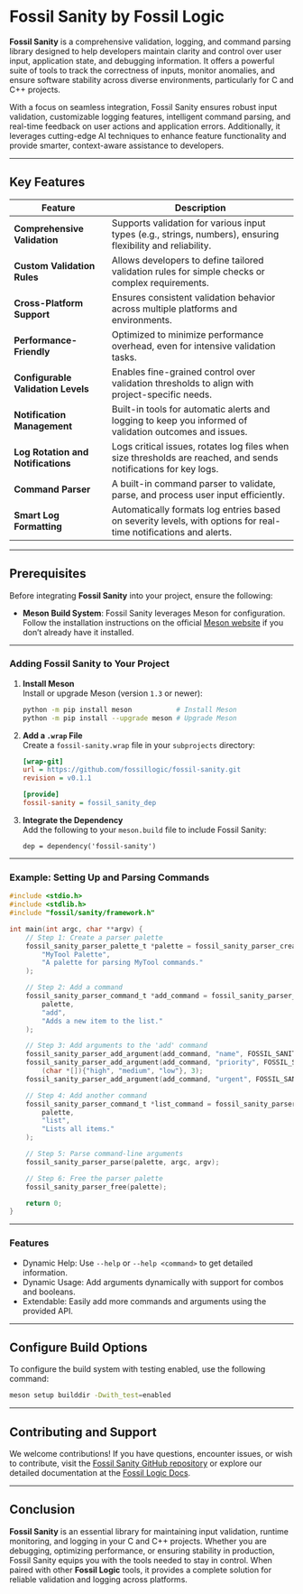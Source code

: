 # **Fossil Sanity by Fossil Logic**

**Fossil Sanity** is a comprehensive validation, logging, and command parsing library designed to help developers maintain clarity and control over user input, application state, and debugging information. It offers a powerful suite of tools to track the correctness of inputs, monitor anomalies, and ensure software stability across diverse environments, particularly for C and C++ projects.

With a focus on seamless integration, Fossil Sanity ensures robust input validation, customizable logging features, intelligent command parsing, and real-time feedback on user actions and application errors. Additionally, it leverages cutting-edge AI techniques to enhance feature functionality and provide smarter, context-aware assistance to developers.

---

## **Key Features**

| Feature                          | Description                                                                                                     |
|----------------------------------|-----------------------------------------------------------------------------------------------------------------|
| **Comprehensive Validation**     | Supports validation for various input types (e.g., strings, numbers), ensuring flexibility and reliability.     |
| **Custom Validation Rules**      | Allows developers to define tailored validation rules for simple checks or complex requirements.               |
| **Cross-Platform Support**       | Ensures consistent validation behavior across multiple platforms and environments.                             |
| **Performance-Friendly**         | Optimized to minimize performance overhead, even for intensive validation tasks.                               |
| **Configurable Validation Levels** | Enables fine-grained control over validation thresholds to align with project-specific needs.                 |
| **Notification Management**      | Built-in tools for automatic alerts and logging to keep you informed of validation outcomes and issues.        |
| **Log Rotation and Notifications** | Logs critical issues, rotates log files when size thresholds are reached, and sends notifications for key logs. |
| **Command Parser**               | A built-in command parser to validate, parse, and process user input efficiently.                              |
| **Smart Log Formatting**         | Automatically formats log entries based on severity levels, with options for real-time notifications and alerts. |

---

## **Prerequisites**

Before integrating **Fossil Sanity** into your project, ensure the following:

- **Meson Build System**: Fossil Sanity leverages Meson for configuration. Follow the installation instructions on the official [Meson website](https://mesonbuild.com/Getting-meson.html) if you don’t already have it installed.

---

### **Adding Fossil Sanity to Your Project**

1. **Install Meson**  
   Install or upgrade Meson (version `1.3` or newer):

   ```sh
   python -m pip install meson           # Install Meson
   python -m pip install --upgrade meson # Upgrade Meson
   ```

2. **Add a `.wrap` File**  
   Create a `fossil-sanity.wrap` file in your `subprojects` directory:

   ```ini
   [wrap-git]
   url = https://github.com/fossillogic/fossil-sanity.git
   revision = v0.1.1

   [provide]
   fossil-sanity = fossil_sanity_dep
   ```

3. **Integrate the Dependency**  
   Add the following to your `meson.build` file to include Fossil Sanity:

   ```meson
   dep = dependency('fossil-sanity')
   ```

---

### **Example: Setting Up and Parsing Commands**

```c
#include <stdio.h>
#include <stdlib.h>
#include "fossil/sanity/framework.h"

int main(int argc, char **argv) {
    // Step 1: Create a parser palette
    fossil_sanity_parser_palette_t *palette = fossil_sanity_parser_create_palette(
        "MyTool Palette", 
        "A palette for parsing MyTool commands."
    );

    // Step 2: Add a command
    fossil_sanity_parser_command_t *add_command = fossil_sanity_parser_add_command(
        palette, 
        "add", 
        "Adds a new item to the list."
    );

    // Step 3: Add arguments to the 'add' command
    fossil_sanity_parser_add_argument(add_command, "name", FOSSIL_SANITY_PARSER_STRING, NULL, 0);
    fossil_sanity_parser_add_argument(add_command, "priority", FOSSIL_SANITY_PARSER_COMBO, 
        (char *[]){"high", "medium", "low"}, 3);
    fossil_sanity_parser_add_argument(add_command, "urgent", FOSSIL_SANITY_PARSER_BOOL, NULL, 0);

    // Step 4: Add another command
    fossil_sanity_parser_command_t *list_command = fossil_sanity_parser_add_command(
        palette, 
        "list", 
        "Lists all items."
    );

    // Step 5: Parse command-line arguments
    fossil_sanity_parser_parse(palette, argc, argv);

    // Step 6: Free the parser palette
    fossil_sanity_parser_free(palette);

    return 0;
}
```

---

### **Features**

- Dynamic Help: Use `--help` or `--help <command>` to get detailed information.
- Dynamic Usage: Add arguments dynamically with support for combos and booleans.
- Extendable: Easily add more commands and arguments using the provided API.

---

## **Configure Build Options**

To configure the build system with testing enabled, use the following command:

```sh
meson setup builddir -Dwith_test=enabled
```

---

## **Contributing and Support**

We welcome contributions! If you have questions, encounter issues, or wish to contribute, visit the [Fossil Sanity GitHub repository](https://github.com/fossillogic/fossil-sanity) or explore our detailed documentation at the [Fossil Logic Docs](https://fossillogic.com/docs).

---

## **Conclusion**

**Fossil Sanity** is an essential library for maintaining input validation, runtime monitoring, and logging in your C and C++ projects. Whether you are debugging, optimizing performance, or ensuring stability in production, Fossil Sanity equips you with the tools needed to stay in control. When paired with other **Fossil Logic** tools, it provides a complete solution for reliable validation and logging across platforms.
